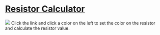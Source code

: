 <h1><a href="resistor-dibend.netlify.app">Resistor Calculator</a></h1>
<img src="https://user-images.githubusercontent.com/20129616/204037243-1ffe0b83-879c-4a36-87c9-4cae9bb960a6.png">
Click the link and click a color on the left to set the color on the resistor and calculate the resistor value.



